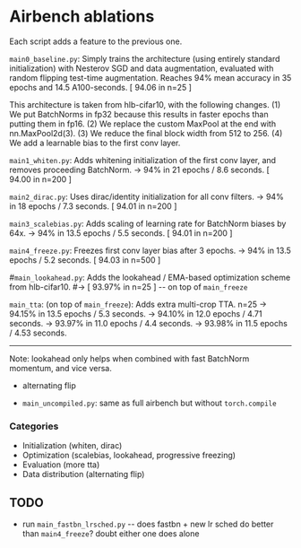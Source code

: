 # Airbench ablations

Each script adds a feature to the previous one.

`main0_baseline.py`: Simply trains the architecture (using entirely standard initialization) with
Nesterov SGD and data augmentation, evaluated with random flipping test-time augmentation.
Reaches 94% mean accuracy in 35 epochs and 14.5 A100-seconds. [ 94.06 in n=25 ]

This architecture is taken from hlb-cifar10, with the following changes. (1) We put BatchNorms in fp32
because this results in faster epochs than putting them in fp16. (2) We replace the custom MaxPool at
the end with nn.MaxPool2d(3). (3) We reduce the final block width from 512 to 256. (4) We add a
learnable bias to the first conv layer.

`main1_whiten.py`: Adds whitening initialization of the first conv layer, and removes proceeding BatchNorm.
-> 94% in 21 epochs / 8.6 seconds. [ 94.00 in n=200 ]

`main2_dirac.py`: Uses dirac/identity initialization for all conv filters.
-> 94% in 18 epochs / 7.3 seconds. [ 94.01 in n=200 ]

`main3_scalebias.py`: Adds scaling of learning rate for BatchNorm biases by 64x.
-> 94% in 13.5 epochs / 5.5 seconds. [ 94.01 in n=200 ]

`main4_freeze.py`: Freezes first conv layer bias after 3 epochs.
-> 94% in 13.5 epochs / 5.2 seconds. [ 94.03 in n=500 ]

#`main_lookahead.py`: Adds the lookahead / EMA-based optimization scheme from hlb-cifar10.
#-> [ 93.97% in n=25 ] -- on top of `main_freeze`

`main_tta`: (on top of `main_freeze`): Adds extra multi-crop TTA.
n=25
-> 94.15% in 13.5 epochs / 5.3 seconds.
-> 94.10% in 12.0 epochs / 4.71 seconds.
-> 93.97% in 11.0 epochs / 4.4 seconds.
-> 93.98% in 11.5 epochs / 4.53 seconds.


---
Note: lookahead only helps when combined with fast BatchNorm momentum, and vice versa.



* alternating flip

* `main_uncompiled.py`: same as full airbench but without `torch.compile`

### Categories
* Initialization (whiten, dirac)
* Optimization (scalebias, lookahead, progressive freezing)
* Evaluation (more tta)
* Data distribution (alternating flip)

## TODO
* run `main_fastbn_lrsched.py` -- does fastbn + new lr sched do better than `main4_freeze`? doubt either one does alone

